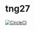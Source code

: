 # tng27

[![CircleCI](https://circleci.com/gh/tgfjt-boxbox/tng27.svg?style=svg)](https://circleci.com/gh/tgfjt-boxbox/tng27)